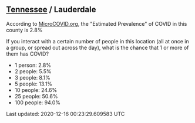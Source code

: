 
## [Tennessee](/united-states/tennessee) / Lauderdale

According to [MicroCOVID.org](http://microcovid.org),
the "Estimated Prevalence" of COVID in this county is 2.8%

If you interact with a certain number of people in this location
(all at once in a group, or spread out across the day), what is the chance that
1 or more of them has COVID?

- 1 person: 2.8%
- 2 people: 5.5%
- 3 people: 8.1%
- 5 people: 13.1%
- 10 people: 24.6%
- 25 people: 50.6%
- 100 people: 94.0%

Last updated: 2020-12-16 00:23:29.609583 UTC
